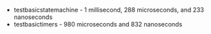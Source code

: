 * testbasicstatemachine  - 1 millisecond, 288 microseconds, and 233 nanoseconds
* testbasictimers  - 980 microseconds and 832 nanoseconds

